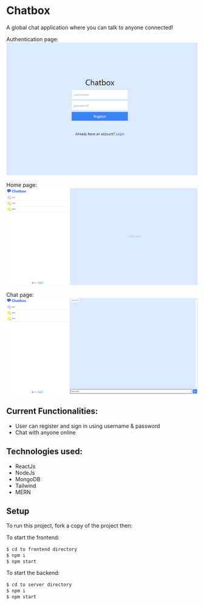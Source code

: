 # Chatbox

A global chat application where you can talk to anyone connected!

Authentication page:
![Authentication Page](assets/authentication.PNG)

Home page:
![Home Page](assets/homepage.PNG)

Chat page:
![Chat Page](assets/chatpage.PNG)

## Current Functionalities:
- User can register and sign in using username & password
- Chat with anyone online

## Technologies used:
- ReactJs
- NodeJs
- MongoDB
- Tailwind
- MERN

## Setup
To run this project, fork a copy of the project then:

To start the frontend:
```
$ cd to frontend directory
$ npm i
$ npm start
```

To start the backend:
```
$ cd to server directory
$ npm i
$ npm start
```





